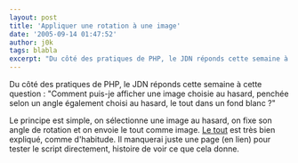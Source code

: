 ```yaml
---
layout: post
title: 'Appliquer une rotation à une image'
date: '2005-09-14 01:47:52'
author: j0k
tags: blabla
excerpt: "Du côté des pratiques de PHP, le JDN réponds cette semaine à cette question : \"Comment puis-je afficher une image choisie au hasard, penchée selon un angle également choisi au hasard, le tout dans un fond blanc ?\"     \nLe principe est simple, on sélectionne une image au hasard, on fixe son angle de rotation et on envoie le tout comme image.   [Le      …"
---
```


Du côté des pratiques de PHP, le JDN réponds cette semaine à cette question : "Comment puis-je afficher une image choisie au hasard, penchée selon un angle également choisi au hasard, le tout dans un fond blanc ?"

Le principe est simple, on sélectionne une image au hasard, on fixe son angle de rotation et on envoie le tout comme image.   [Le tout](http://developpeur.journaldunet.com/tutoriel/php/050912-php-gd-rotation-image.shtml) est très bien expliqué, comme d'habitude. Il manquerai juste une page (en lien) pour tester le script directement, histoire de voir ce que cela donne.
